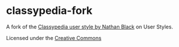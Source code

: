 # classypedia-fork

A fork of the [Classypedia user style by Nathan Black](https://userstyles.org/styles/93067/classypedia) on User Styles.

Licensed under the [Creative Commons](https://creativecommons.org/licenses/by/4.0/)
